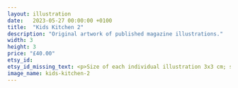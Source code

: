 ```yaml
---
layout: illustration
date:   2023-05-27 00:00:00 +0100
title:  "Kids Kitchen 2"
description: "Original artwork of published magazine illustrations."
width: 3
height: 3
price: "£40.00"
etsy_id: 
etsy_id_missing_text: <p>Size of each individual illustration 3x3 cm; size including mount 20x20 cm</p><p>Please <a href="mailto:contact@fivequarters.co.uk">contact me</a> if you are interested in buying this illustration.</p>
image_name: kids-kitchen-2
---
```

